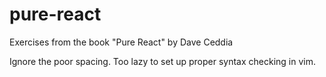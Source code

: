 # pure-react

Exercises from the book "Pure React" by Dave Ceddia

Ignore the poor spacing. Too lazy to set up proper syntax checking in vim.

